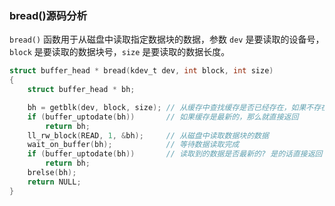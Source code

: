 ### bread()源码分析
`bread()` 函数用于从磁盘中读取指定数据块的数据，参数 `dev` 是要读取的设备号，`block` 是要读取的数据块号，`size` 是要读取的数据长度。
```c
struct buffer_head * bread(kdev_t dev, int block, int size)
{
    struct buffer_head * bh;

    bh = getblk(dev, block, size); // 从缓存中查找缓存是否已经存在，如果不存在就创建一个新的
    if (buffer_uptodate(bh))       // 如果缓存是最新的，那么就直接返回
        return bh;
    ll_rw_block(READ, 1, &bh);     // 从磁盘中读取数据块的数据
    wait_on_buffer(bh);            // 等待数据读取完成
    if (buffer_uptodate(bh))       // 读取到的数据是否最新的? 是的话直接返回
        return bh;
    brelse(bh);
    return NULL;
}
```
